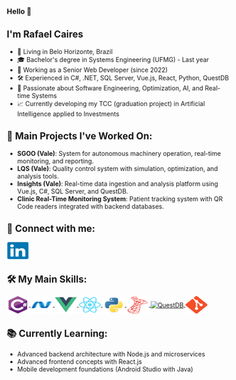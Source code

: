 ### Hello 👋
## I'm Rafael Caires
- 📍 Living in Belo Horizonte, Brazil
- 🎓 Bachelor's degree in Systems Engineering (UFMG) - Last year
- 🚀 Working as a Senior Web Developer (since 2022)
- 🛠️ Experienced in C#, .NET, SQL Server, Vue.js, React, Python, QuestDB
- 🧠 Passionate about Software Engineering, Optimization, AI, and Real-time Systems
- 📈 Currently developing my TCC (graduation project) in Artificial Intelligence applied to Investments

## 🧩 Main Projects I've Worked On:
- **SGOO (Vale)**: System for autonomous machinery operation, real-time monitoring, and reporting.
- **LQS (Vale)**: Quality control system with simulation, optimization, and analysis tools.
- **Insights (Vale)**: Real-time data ingestion and analysis platform using Vue.js, C#, SQL Server, and QuestDB.
- **Clinic Real-Time Monitoring System**: Patient tracking system with QR Code readers integrated with backend databases.

## 🔗 Connect with me:
<a href="https://www.linkedin.com/in/rafaellmcaires/" target="_blank">
<img align="center" alt="rafael-linkedin" height="40" width="50" src="https://raw.githubusercontent.com/devicons/devicon/master/icons/linkedin/linkedin-original.svg" style="max-width:100%;">
</a>

## 🛠️ My Main Skills:
<a href="https://dotnet.microsoft.com/" target="_blank">
<img align="center" alt="CSharp" height="40" width="50" src="https://raw.githubusercontent.com/devicons/devicon/master/icons/csharp/csharp-original.svg" style="max-width:100%;">
</a>
<a href="https://dotnet.microsoft.com/" target="_blank">
<img align="center" alt="DotNet" height="40" width="50" src="https://raw.githubusercontent.com/devicons/devicon/master/icons/dot-net/dot-net-original.svg" style="max-width:100%;">
</a>
<a href="https://vuejs.org/" target="_blank">
<img align="center" alt="Vue" height="40" width="50" src="https://raw.githubusercontent.com/devicons/devicon/master/icons/vuejs/vuejs-original.svg" style="max-width:100%;">
</a>
<a href="https://reactjs.org/" target="_blank">
<img align="center" alt="React" height="40" width="50" src="https://raw.githubusercontent.com/devicons/devicon/master/icons/react/react-original.svg" style="max-width:100%;">
</a>
<a href="https://www.python.org/" target="_blank">
<img align="center" alt="Python" height="40" width="50" src="https://raw.githubusercontent.com/devicons/devicon/master/icons/python/python-original.svg" style="max-width:100%;">
</a>
<a href="https://www.microsoft.com/en-us/sql-server" target="_blank">
<img align="center" alt="SQL Server" height="40" width="50" src="https://raw.githubusercontent.com/devicons/devicon/master/icons/microsoftsqlserver/microsoftsqlserver-plain.svg" style="max-width:100%;">
</a>
<a href="https://questdb.io/" target="_blank">
<img align="center" alt="QuestDB" height="40" width="50" src="https://avatars.githubusercontent.com/u/50838760?s=200&v=4" style="max-width:100%;">
</a>
<a href="https://git-scm.com/" target="_blank">
<img align="center" alt="GIT" height="40" width="50" src="https://raw.githubusercontent.com/devicons/devicon/master/icons/git/git-original.svg" style="max-width:100%;">
</a>

## 📚 Currently Learning:
- Advanced backend architecture with Node.js and microservices
- Advanced frontend concepts with React.js
- Mobile development foundations (Android Studio with Java)

